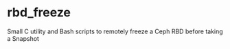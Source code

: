 # rbd_freeze
Small C utility and Bash scripts to remotely freeze a Ceph RBD before taking a Snapshot
